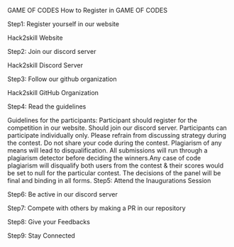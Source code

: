 GAME OF CODES
How to Register in GAME OF CODES

Step1: Register yourself in our website

Hack2skill Website

Step2: Join our discord server

Hack2skill Discord Server

Step3: Follow our github organization

Hack2skill GitHub Organization

Step4: Read the guidelines

Guidelines for the participants:
Participant should register for the competition in our website.
Should join our discord server.
Participants can participate individually only.
Please refrain from discussing strategy during the contest.
Do not share your code during the contest.
Plagiarism of any means will lead to disqualification.
All submissions will run through a plagiarism detector before deciding the winners.Any case of code plagiarism will disqualify both users from the contest & their scores would be set to null for the particular contest.
The decisions of the panel will be final and binding in all forms.
Step5: Attend the Inaugurations Session

Step6: Be active in our discord server

Step7: Compete with others by making a PR in our repository

Step8: Give your Feedbacks

Step9: Stay Connected
